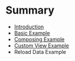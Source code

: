 # Summary

* [Introduction](README.md)
* [Basic Example](basic-example.md)
* [Composing Example](composing-example.md)
* [Custom View Example](custom-view-example.md)
* Reload Data Example

